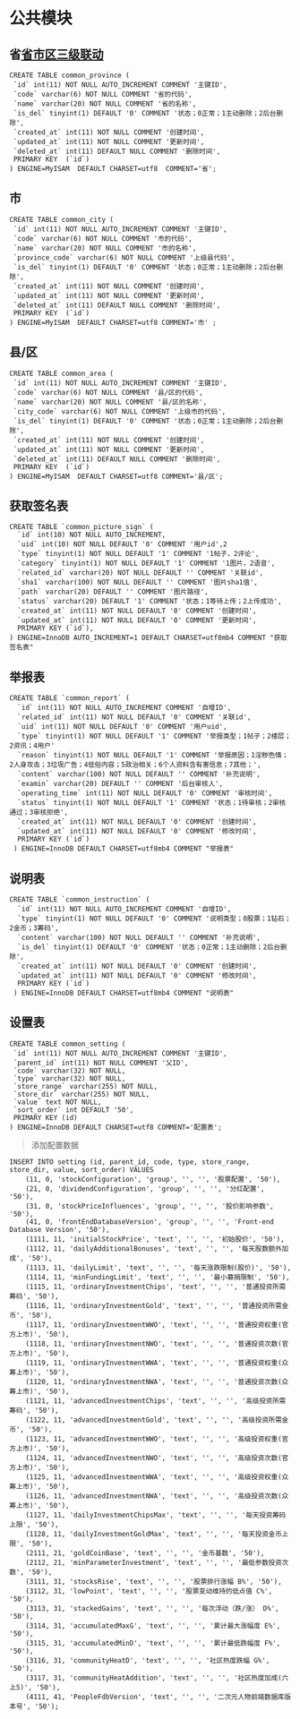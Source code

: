 # 公共模块

## 省[省市区三级联动][1]
	CREATE TABLE common_province (
	 `id` int(11) NOT NULL AUTO_INCREMENT COMMENT '主键ID',
	 `code` varchar(6) NOT NULL COMMENT '省的代码',
	 `name` varchar(20) NOT NULL COMMENT '省的名称',
	 `is_del` tinyint(1) DEFAULT '0' COMMENT '状态；0正常；1主动删除；2后台删除',
	 `created_at` int(11) NOT NULL COMMENT '创建时间',
	 `updated_at` int(11) NOT NULL COMMENT '更新时间',
	 `deleted_at` int(11) DEFAULT NULL COMMENT '删除时间',
	 PRIMARY KEY  (`id`)
	) ENGINE=MyISAM  DEFAULT CHARSET=utf8  COMMENT='省';
## 市
	CREATE TABLE common_city (
	 `id` int(11) NOT NULL AUTO_INCREMENT COMMENT '主键ID',
	 `code` varchar(6) NOT NULL COMMENT '市的代码',
	 `name` varchar(20) NOT NULL COMMENT '市的名称',
	 `province_code` varchar(6) NOT NULL COMMENT '上级县代码',
	 `is_del` tinyint(1) DEFAULT '0' COMMENT '状态；0正常；1主动删除；2后台删除',
	 `created_at` int(11) NOT NULL COMMENT '创建时间',
	 `updated_at` int(11) NOT NULL COMMENT '更新时间',
	 `deleted_at` int(11) DEFAULT NULL COMMENT '删除时间',
	 PRIMARY KEY  (`id`)
	) ENGINE=MyISAM  DEFAULT CHARSET=utf8 COMMENT='市' ;
## 县/区
	CREATE TABLE common_area (
	 `id` int(11) NOT NULL AUTO_INCREMENT COMMENT '主键ID',
	 `code` varchar(6) NOT NULL COMMENT '县/区的代码',
	 `name` varchar(20) NOT NULL COMMENT '县/区的名称',
	 `city_code` varchar(6) NOT NULL COMMENT '上级市的代码',
	 `is_del` tinyint(1) DEFAULT '0' COMMENT '状态；0正常；1主动删除；2后台删除',
	 `created_at` int(11) NOT NULL COMMENT '创建时间',
	 `updated_at` int(11) NOT NULL COMMENT '更新时间',
	 `deleted_at` int(11) DEFAULT NULL COMMENT '删除时间',
	 PRIMARY KEY  (`id`)
	) ENGINE=MyISAM  DEFAULT CHARSET=utf8 COMMENT='县/区';

## 获取签名表
```
CREATE TABLE `common_picture_sign` (
  `id` int(10) NOT NULL AUTO_INCREMENT,
  `uid` int(10) NOT NULL DEFAULT '0' COMMENT '用户id',2
  `type` tinyint(1) NOT NULL DEFAULT '1' COMMENT '1帖子，2评论',
  `category` tinyint(1) NOT NULL DEFAULT '1' COMMENT '1图片，2语音',
  `related_id` varchar(20) NOT NULL DEFAULT '' COMMENT '关联id',
  `sha1` varchar(100) NOT NULL DEFAULT '' COMMENT '图片sha1值',
  `path` varchar(20) DEFAULT '' COMMENT '图片路径',
  `status` varchar(20) DEFAULT '1' COMMENT '状态；1等待上传；2上传成功',
  `created_at` int(11) NOT NULL DEFAULT '0' COMMENT '创建时间',
  `updated_at` int(11) NOT NULL DEFAULT '0' COMMENT '更新时间',
  PRIMARY KEY (`id`),
) ENGINE=InnoDB AUTO_INCREMENT=1 DEFAULT CHARSET=utf8mb4 COMMENT "获取签名表"
```

## 举报表
```
CREATE TABLE `common_report` (
  `id` int(11) NOT NULL AUTO_INCREMENT COMMENT '自增ID',
  `related_id` int(11) NOT NULL DEFAULT '0' COMMENT '关联id',
  `uid` int(11) NOT NULL DEFAULT '0' COMMENT '用户uid',
  `type` tinyint(1) NOT NULL DEFAULT '1' COMMENT '举报类型；1帖子；2楼层；2资讯；4用户'
  `reason` tinyint(1) NOT NULL DEFAULT '1' COMMENT '举报原因；1淫秽色情；2人身攻击；3垃圾广告；4低俗内容；5政治相关；6个人资料含有害信息；7其他；',
  `content` varchar(100) NOT NULL DEFAULT '' COMMENT '补充说明',
  `examin` varchar(20) DEFAULT '' COMMENT '后台审核人',
  `operating_time` int(11) NOT NULL DEFAULT '0' COMMENT '审核时间',
  `status` tinyint(1) NOT NULL DEFAULT '1' COMMENT '状态；1待审核；2审核通过；3审核拒绝',
  `created_at` int(11) NOT NULL DEFAULT '0' COMMENT '创建时间',
  `updated_at` int(11) NOT NULL DEFAULT '0' COMMENT '修改时间',
  PRIMARY KEY (`id`)
 ) ENGINE=InnoDB DEFAULT CHARSET=utf8mb4 COMMENT "举报表"
```
## 说明表
```
CREATE TABLE `common_instruction` (
  `id` int(11) NOT NULL AUTO_INCREMENT COMMENT '自增ID',
  `type` tinyint(1) NOT NULL DEFAULT '0' COMMENT '说明类型；0股票；1钻石；2金币；3筹码',
  `content` varchar(100) NOT NULL DEFAULT '' COMMENT '补充说明',
  `is_del` tinyint(1) DEFAULT '0' COMMENT '状态；0正常；1主动删除；2后台删除',
  `created_at` int(11) NOT NULL DEFAULT '0' COMMENT '创建时间',
  `updated_at` int(11) NOT NULL DEFAULT '0' COMMENT '修改时间',
  PRIMARY KEY (`id`)
 ) ENGINE=InnoDB DEFAULT CHARSET=utf8mb4 COMMENT "说明表"
```

## 设置表
	CREATE TABLE common_setting (
	 `id` int(11) NOT NULL AUTO_INCREMENT COMMENT '主键ID',
	 `parent_id` int(11) NOT NULL COMMENT '父ID',
	 `code` varchar(32) NOT NULL,
	 `type` varchar(32) NOT NULL,
	 `store_range` varchar(255) NOT NULL,
	 `store_dir` varchar(255) NOT NULL,
	 `value` text NOT NULL,
	 `sort_order` int DEFAULT '50',
	 PRIMARY KEY (id)
	) ENGINE=InnoDB DEFAULT CHARSET=utf8 COMMENT='配置表';
> 添加配置数据

	INSERT INTO setting (id, parent_id, code, type, store_range, store_dir, value, sort_order) VALUES
    	(11, 0, 'stockConfiguration', 'group', '', '', '股票配置', '50'),
    	(21, 0, 'dividendConfiguration', 'group', '', '', '分红配置', '50'),
    	(31, 0, 'stockPriceInfluences', 'group', '', '', '股价影响参数', '50'),
    	(41, 0, 'frontEndDatabaseVersion', 'group', '', '', 'Front-end Database Version', '50'),
    	(1111, 11, 'initialStockPrice', 'text', '', '', '初始股价', '50'),
    	(1112, 11, 'dailyAdditionalBonuses', 'text', '', '', '每天股数额外加成', '50'),
    	(1113, 11, 'dailyLimit', 'text', '', '', '每天涨跌限制(股价)', '50'),
    	(1114, 11, 'minFundingLimit', 'text', '', '', '最小募捐限制', '50'),
    	(1115, 11, 'ordinaryInvestmentChips', 'text', '', '', '普通投资所需筹码', '50'),
    	(1116, 11, 'ordinaryInvestmentGold', 'text', '', '', '普通投资所需金币', '50'),
    	(1117, 11, 'ordinaryInvestmentWWO', 'text', '', '', '普通投资权重(官方上市)', '50'),
    	(1118, 11, 'ordinaryInvestmentNWO', 'text', '', '', '普通投资次数(官方上市)', '50'),
    	(1119, 11, 'ordinaryInvestmentWWA', 'text', '', '', '普通投资权重(众筹上市)', '50'),
    	(1120, 11, 'ordinaryInvestmentNWA', 'text', '', '', '普通投资次数(众筹上市)', '50'),
    	(1121, 11, 'advancedInvestmentChips', 'text', '', '', '高级投资所需筹码', '50'),
        (1122, 11, 'advancedInvestmentGold', 'text', '', '', '高级投资所需金币', '50'),
    	(1123, 11, 'advancedInvestmentWWO', 'text', '', '', '高级投资权重(官方上市)', '50'),
    	(1124, 11, 'advancedInvestmentNWO', 'text', '', '', '高级投资次数(官方上市)', '50'),
    	(1125, 11, 'advancedInvestmentWWA', 'text', '', '', '高级投资权重(众筹上市)', '50'),
    	(1126, 11, 'advancedInvestmentNWA', 'text', '', '', '高级投资次数(众筹上市)', '50'),
    	(1127, 11, 'dailyInvestmentChipsMax', 'text', '', '', '每天投资筹码上限', '50'),
    	(1128, 11, 'dailyInvestmentGoldMax', 'text', '', '', '每天投资金币上限', '50'),
    	(2111, 21, 'goldCoinBase', 'text', '', '', '金币基数', '50'),
    	(2112, 21, 'minParameterInvestment', 'text', '', '', '最低参数投资次数', '50'),
    	(3111, 31, 'stocksRise', 'text', '', '', '股票排行涨幅 B%', '50'),
    	(3112, 31, 'lowPoint', 'text', '', '', '股票变动维持的低点值 C%', '50'),
    	(3113, 31, 'stackedGains', 'text', '', '', '每次浮动（跌/涨） D%', '50'),
    	(3114, 31, 'accumulatedMaxG', 'text', '', '', '累计最大涨幅度 E%', '50'),
    	(3115, 31, 'accumulatedMinD', 'text', '', '', '累计最低跌幅度 F%', '50'),
    	(3116, 31, 'communityHeatD', 'text', '', '', '社区热度跌幅 G%', '50'),
    	(3117, 31, 'communityHeatAddition', 'text', '', '', '社区热度加成(六上5)', '50'),
    	(4111, 41, 'PeopleFdbVersion', 'text', '', '', '二次元人物前端数据库版本号', '50');


[1]:	https://www.cnblogs.com/taoweiji/p/3710262.html "省市区三级联动菜单（附数据库）"